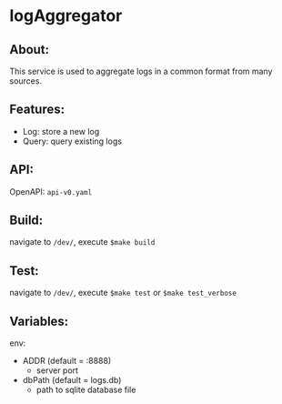 # logAggregator

## About:
This service is used to aggregate logs in a common format from many sources.

## Features:
- Log: store a new log
- Query: query existing logs

## API:
OpenAPI: `api-v0.yaml`
            
## Build:
navigate to `/dev/`, execute `$make build`

## Test:
navigate to `/dev/`, execute `$make test` or `$make test_verbose`

## Variables:
env:
- ADDR (default = :8888)
    - server port
- dbPath (default = logs.db)
    - path to sqlite database file